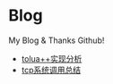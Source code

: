 Blog
====

My Blog &amp; Thanks Github!

- [tolua++实现分析](https://github.com/zfengzhen/Blog/blob/master/tolua%2B%2B%E5%AE%9E%E7%8E%B0%E5%88%86%E6%9E%90.md)
- [tcp系统调用总结](https://github.com/zfengzhen/Blog/blob/master/tcp%E7%B3%BB%E7%BB%9F%E8%B0%83%E7%94%A8%E6%80%BB%E7%BB%93.md)
